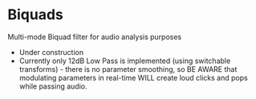 # Biquads
Multi-mode Biquad filter for audio analysis purposes

+ Under construction
+ Currently only 12dB Low Pass is implemented (using switchable transforms) - there is no parameter smoothing, so BE AWARE that modulating parameters in real-time WILL create loud clicks and pops while passing audio.
